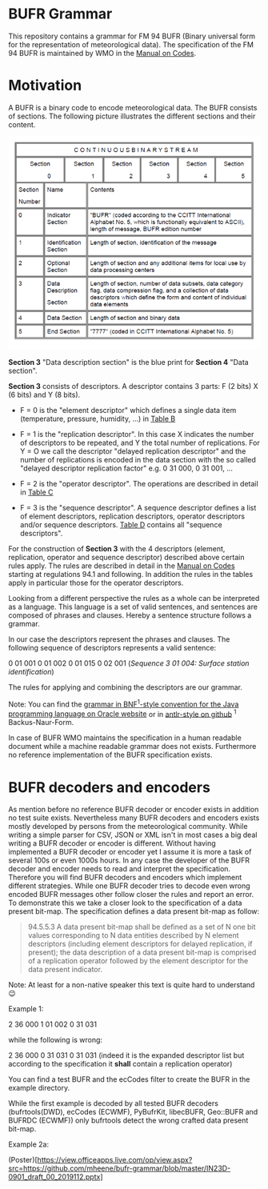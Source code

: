 # BUFR Grammar

This repository contains a grammar for FM 94 BUFR (Binary universal form for the representation of meteorological data).
The specification of the FM 94 BUFR is maintained by WMO in the [Manual on Codes](https://library.wmo.int/doc_num.php?explnum_id=5831).

# Motivation
A BUFR is a binary code to encode meteorological data. The BUFR consists of sections. The following picture illustrates the different sections and their content.

![BUFR Sections](https://github.com/mheene/bufr-grammar/blob/master/pics/sections.png)

**Section 3** "Data description section" is the blue print for **Section 4** "Data section". 

**Section 3** consists of descriptors. A descriptor contains 3 parts: F (2 bits) X (6 bits) and Y (8 bits).

* F = 0 is the "element descriptor" which defines a single data item (temperature, pressure, humidity, ...) in [Table B](http://www.wmo.int/pages/prog/www/WMOCodes/WMO306_vI2/LatestVERSION/WMO306_vI2_BUFRCREX_TableB_en.pdf)

* F = 1 is the "replication descriptor". In this case X indicates the number of descriptors to be repeated, and Y the total number of replications. For Y = O we call the descriptor "delayed replication descriptor" and the number of replications is encoded in the data section with the so called "delayed descriptor replication factor" e.g. 0 31 000, 0 31 001, ...

* F = 2 is the "operator descriptor". The operations are described in detail in [Table C](http://www.wmo.int/pages/prog/www/WMOCodes/WMO306_vI2/LatestVERSION/WMO306_vI2_BUFR_TableC_en.pdf)

* F = 3 is the "sequence descriptor". A sequence descriptor defines a list of element  descriptors,  replication  descriptors,  operator  descriptors  and/or  sequence descriptors.  [Table D](http://www.wmo.int/pages/prog/www/WMOCodes/WMO306_vI2/LatestVERSION/WMO306_vI2_BUFR_TableD_en.pdf) contains all "sequence descriptors".

For the construction of **Section 3** with the 4 descriptors (element, replication, operator and sequence descriptor) described above certain rules apply. The rules are described in detail in the [Manual on Codes](https://library.wmo.int/doc_num.php?explnum_id=5831) starting at regulations 94.1 and following. In addition the rules in the tables apply in particular those for the operator descriptors.

Looking from a different perspective the rules as a whole can be interpreted as a language. This language is a set of valid sentences, and sentences are composed of phrases and clauses. Hereby a sentence structure follows a grammar. 

In our case the descriptors represent the phrases and clauses. 
The following sequence of descriptors represents a valid sentence:

0 01 001 0 01 002 0 01 015 0 02 001 (*Sequence 3 01 004: Surface station identification*)

The rules for applying and combining the descriptors are our grammar. 

Note: You can find the [grammar in BNF<sup>1</sup>-style convention for the Java programming language on Oracle website](https://docs.oracle.com/javase/specs/jls/se7/html/jls-18.html) or in [antlr-style on github](https://github.com/antlr/grammars-v4/tree/master/java) 
<sup>1</sup> Backus-Naur-Form.

In case of BUFR WMO maintains the specification in a human readable document while a machine readable grammar does not exists. Furthermore no reference implementation of the BUFR specification exists.  

# BUFR decoders and encoders

As mention before no reference BUFR decoder or encoder exists in addition no test suite exists. Nevertheless many BUFR decoders and encoders exists mostly developed by persons from the meteorological community. While writing a simple parser for CSV, JSON or XML isn't in most cases a big deal writing a BUFR decoder or encoder is different. Without having implemented a BUFR decoder or encoder yet I assume it is more a task of several 100s or even 1000s hours. In any case the developer of the BUFR decoder and encoder needs to read and interpret the specification. Therefore you will find BUFR decoders and encoders which implement different strategies. While one BUFR decoder tries to decode even wrong encoded BUFR messages other follow closer the rules and report an error. To demonstrate this we take a closer look to the specification of a data present bit-map. The specification defines a data present bit-map as follow:

> 94.5.5.3 A data present bit-map shall be defined as a set of N one bit values corresponding to N data entities described by N element descriptors (including element descriptors for delayed replication, if present); the data description of a data present bit-map is comprised of a replication operator followed by the element descriptor for the data present indicator. 

Note: At least for a non-native speaker this text is quite hard to understand :wink:

Example 1:

2 36 000 1 01 002 0 31 031

while the following is wrong:

2 36 000 0 31 031 0 31 031 (indeed it is the expanded descriptor list but according to the specification it **shall** contain a replication operator)

You can find a test BUFR and the ecCodes filter to create the BUFR in the example directory.

While the first example is decoded by all tested BUFR decoders (bufrtools(DWD), ecCodes (ECWMF), PyBufrKit, libecBUFR, Geo::BUFR and BUFRDC (ECWMF)) only bufrtools detect the wrong crafted data present bit-map.

Example 2a:

(Poster)[https://view.officeapps.live.com/op/view.aspx?src=https://github.com/mheene/bufr-grammar/blob/master/IN23D-0901_draft_00_2019112.pptx]
